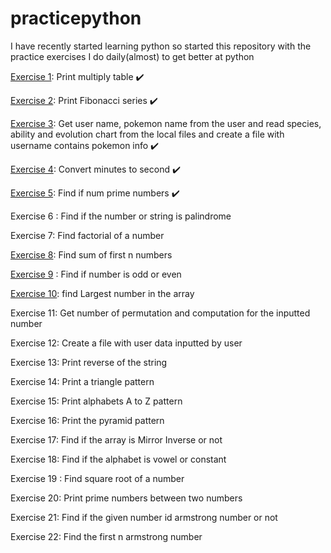 # practicepython

I have recently started learning python so started this repository with the practice exercises I do daily(almost) to get better at python

[Exercise 1](./Exercise1.py): Print multiply table :heavy_check_mark:

[Exercise 2](./Exercise2.py): Print Fibonacci series :heavy_check_mark:

[Exercise 3](./Exercise3.py): Get user name, pokemon name from the user and read species, ability and evolution chart from the local files and create a file with username contains pokemon info :heavy_check_mark:

[Exercise 4](./Exercise4.py): Convert minutes to second :heavy_check_mark:

[Exercise 5](./Exercise5.py): Find if num prime numbers :heavy_check_mark:

Exercise 6 : Find if the number or string is palindrome

Exercise 7: Find factorial of a number 

[Exercise 8](./Exercise9.py): Find sum of first n numbers

[Exercise 9](./Exercise9.py) : Find if number is odd or even

[Exercise 10](./Exercise10.py): find Largest number in the array

Exercise 11: Get number of permutation and computation for the inputted number

Exercise 12: Create a file with user data inputted by user

Exercise 13: Print reverse of the string

Exercise 14: Print a triangle pattern

Exercise 15: Print alphabets A to Z pattern

Exercise 16: Print the pyramid pattern

Exercise 17: Find if the array is Mirror Inverse or not

Exercise 18: Find if the alphabet is vowel or constant

Exercise 19 : Find square root of a number

Exercise 20: Print prime numbers between two numbers

Exercise 21: Find if the given number id armstrong number or not

Exercise 22: Find the first n armstrong number